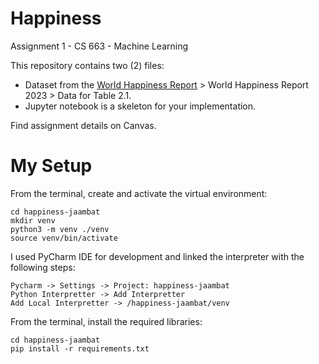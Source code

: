 # Happiness

Assignment 1 - CS 663 - Machine Learning

This repository contains two (2) files:
* Dataset from the [World Happiness Report](https://worldhappiness.report/data/) > World Happiness Report 2023 > Data for Table 2.1.
* Jupyter notebook is a skeleton for your implementation.

Find assignment details on Canvas.

# My Setup

From the terminal, create and activate the virtual environment:
```
cd happiness-jaambat
mkdir venv
python3 -m venv ./venv
source venv/bin/activate
```

I used PyCharm IDE for development and linked the interpreter with the following steps:
```
Pycharm -> Settings -> Project: happiness-jaambat
Python Interpretter -> Add Interpretter
Add Local Interpretter -> /happiness-jaambat/venv
```

From the terminal, install the required libraries:
```
cd happiness-jaambat
pip install -r requirements.txt
```

